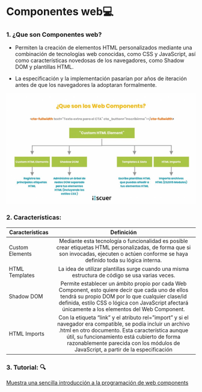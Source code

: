 
# __Componentes web__:computer:

### 1. ¿Que son Componentes web?

- Permiten la creación de elementos HTML personalizados mediante una combinación de tecnologías web conocidas, como CSS y JavaScript, así como características novedosas de los navegadores, como Shadow DOM y plantillas HTML. 

- La especificación y la implementación pasarían por años de iteración antes de que los navegadores la adoptaran formalmente.

![tick](https://github.com/AlexandraRivass/SMX2-M8UF1A1-HistoriaWeb-2011-Componentesweb-Alexandra/blob/main/web-components-1024x595.jpg)

### 2. Características: 

|Características | Definición |
|-------------|:-------------:|
|Custom Elements | Mediante esta tecnología o funcionalidad es posible crear etiquetas HTML personalizadas, de forma que si son invocadas, ejecuten o actúen conforme se haya definido toda su lógica interna. |
|HTML Templates |  La idea de utilizar plantillas surge cuando una misma estructura de código se usa varias veces. |
|Shadow DOM | Permite establecer un ámbito propio por cada Web Component, esto quiere decir que cada uno de ellos tendrá su propio DOM por lo que cualquier clase/id definida, estilo CSS o lógica con JavaScript afectará únicamente a los elementos del Web Component. |
|HTML Imports | Con la etiqueta “link” y el atributo rel=”import” y si el navegador era compatible, se podía incluir un archivo .html en otro documento. Esta característica aunque útil, su funcionamiento está cubierto de forma razonablemente parecida con los módulos de JavaScript, a partir de la especificación |

### 3. Tutorial: :mag:
[Muestra una sencilla introducción a la programación de web components](https://www.youtube.com/watch?v=6_LrK6Ky78k&t=25s)